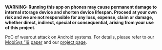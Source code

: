 **WARNING: Running this app on phones may cause permanent damage to internal storage device and shorten device lifespan. Proceed at your own risk and we are not responsible for any loss, expense, claim or damage, whether direct, indirect, special or consequential, arising from your use of this project.**

PoC of wearout attack on Android systems. For details, please refer to our [MobiSys '19](https://www.sigmobile.org/mobisys/2019/) [paper](https://oscarlab.github.io/papers/mobisys19-wearout.pdf) and our [project page](https://oscarlab.github.io/projects/flashstorage/).
